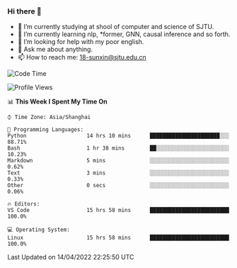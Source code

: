 ### Hi there 👋

<!--
**sunxin000/sunxin000** is a ✨ _special_ ✨ repository because its `README.md` (this file) appears on your GitHub profile.

Here are some ideas to get you started:

- 🔭 I’m currently working on ...
- 🌱 I’m currently learning ...
- 👯 I’m looking to collaborate on ...
- 🤔 I’m looking for help with ...
- 💬 Ask me about ...
- 📫 How to reach me: ...
- 😄 Pronouns: ...
- ⚡ Fun fact: ...
-->
- 🏫 I’m currently studying at shool of computer and science of SJTU.
- 🌱 I’m currently learning nlp, \*former, GNN, causal inference and so forth.
- 🤔 I’m looking for help with my poor english.
- 💬 Ask me about anything.
- 📫 How to reach me: 18-sunxin@sjtu.edu.cn
<!--START_SECTION:waka-->
![Code Time](http://img.shields.io/badge/Code%20Time-154%20hrs%2037%20mins-blue)

![Profile Views](http://img.shields.io/badge/Profile%20Views-8-blue)

📊 **This Week I Spent My Time On** 

```text
⌚︎ Time Zone: Asia/Shanghai

💬 Programming Languages: 
Python                   14 hrs 10 mins      ██████████████████████░░░   88.71% 
Bash                     1 hr 38 mins        ██░░░░░░░░░░░░░░░░░░░░░░░   10.23% 
Markdown                 5 mins              ░░░░░░░░░░░░░░░░░░░░░░░░░   0.62% 
Text                     3 mins              ░░░░░░░░░░░░░░░░░░░░░░░░░   0.33% 
Other                    0 secs              ░░░░░░░░░░░░░░░░░░░░░░░░░   0.06%

🔥 Editors: 
VS Code                  15 hrs 58 mins      █████████████████████████   100.0%

💻 Operating System: 
Linux                    15 hrs 58 mins      █████████████████████████   100.0%

```


 Last Updated on 14/04/2022 22:25:50 UTC
<!--END_SECTION:waka-->
